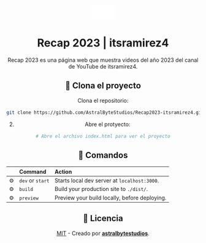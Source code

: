 <div align="center">
<img src="/src/astral.png" height="40px"/> 

<h1>Recap 2023 | itsramirez4</h1>
<p>Recap 2023 es una página web que muestra videos del año 2023 del canal de YouTube de itsramirez4.</p>


## 🚀 Clona el proyecto
Clona el repositorio:
```bash
git clone https://github.com/AstralByteStudios/Recap2023-itsramirez4.git
```

2. Abre el protyecto:

```bash
# Abre el archivo index.html para ver el proyecto
```

## 🧞 Comandos
|     | Command          | Action                                        |
| :-- | :--------------- | :-------------------------------------------- |
| ⚙️  | `dev` or `start` | Starts local dev server at `localhost:3000`.  |
| ⚙️  | `build`          | Build your production site to `./dist/`.      |
| ⚙️  | `preview`        | Preview your build locally, before deploying. |


## 🔑 Licencia
[MIT](#) - Creado por [**astralbytestudios**](https://www.instagram.com/astral_byte_studios/).
</div>
